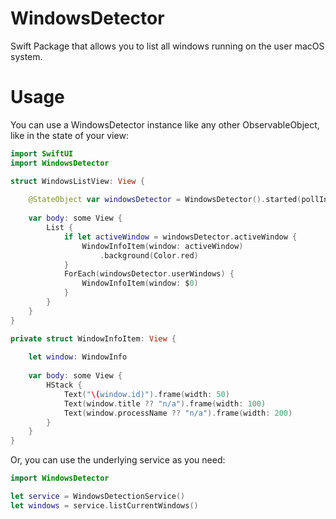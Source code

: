 # WindowsDetector

Swift Package that allows you to list all windows running on the user macOS system.

# Usage

You can use a WindowsDetector instance like any other ObservableObject, like in the state of your view: 

``` swift 
import SwiftUI
import WindowsDetector

struct WindowsListView: View {
    
    @StateObject var windowsDetector = WindowsDetector().started(pollInterval: 10)
    
    var body: some View {
        List {
            if let activeWindow = windowsDetector.activeWindow {
                WindowInfoItem(window: activeWindow)
                    .background(Color.red)
            }
            ForEach(windowsDetector.userWindows) {
                WindowInfoItem(window: $0)
            }
        }
    }
}

private struct WindowInfoItem: View {
    
    let window: WindowInfo
    
    var body: some View {
        HStack {
            Text("\(window.id)").frame(width: 50)
            Text(window.title ?? "n/a").frame(width: 100)
            Text(window.processName ?? "n/a").frame(width: 200)
        }
    }
}
```

Or, you can use the underlying service as you need:
``` swift
import WindowsDetector

let service = WindowsDetectionService()
let windows = service.listCurrentWindows()
```
